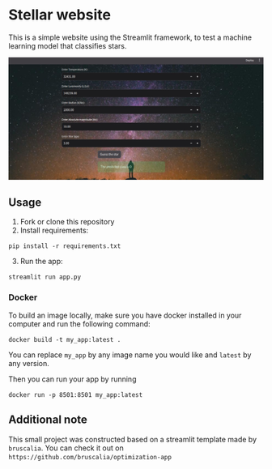 # Stellar website

This is a simple website using the Streamlit framework, to test a machine learning model that classifies stars. 

<img src="assets/web_interface.jpg" alt="Web interface">

## Usage

1) Fork or clone this repository
2) Install requirements:
```
pip install -r requirements.txt
```
3) Run the app:
```
streamlit run app.py
```

### Docker

To build an image locally, make sure you have docker installed in your computer and run the following command:

```
docker build -t my_app:latest .
```

You can replace `my_app` by any image name you would like and `latest` by any version.

Then you can run your app by running

```
docker run -p 8501:8501 my_app:latest
```

## Additional note

This small project was constructed based on a streamlit template made by `bruscalia`. You can check it out on 
`https://github.com/bruscalia/optimization-app`


